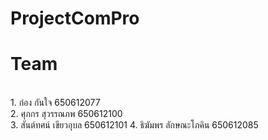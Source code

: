 # ProjectComPro
<h1>Team</h1> <br>
  1. ก๋อง กันใจ 650612077 <br> 
  2. ศุภกร สุวรรณภพ 650612100 <br>
  3. สันต์ทศน์ เขียวอุบล 650612101
  4. ธิฆัมพร ลักษณะโภคิน 650612085 <br>
  
